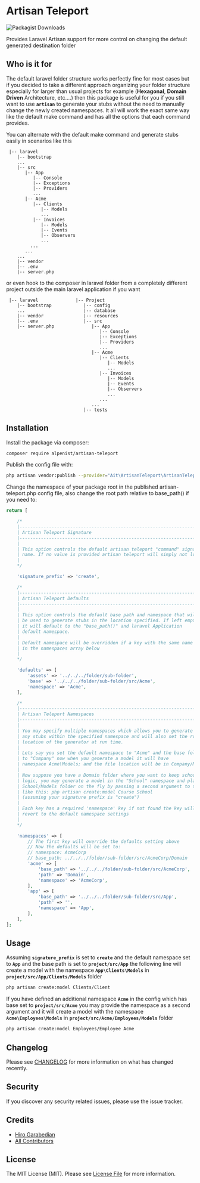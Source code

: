 # Artisan Teleport

![Packagist Downloads](https://img.shields.io/packagist/dt/alpenist/artisan-teleport?color=green&label=Downloads&logo=Github&style=for-the-badge)

Provides Laravel Artisan support for more control on changing the default generated destination folder

## Who is it for
The default laravel folder structure works perfectly fine for most cases but if you decided to take a different approach organizing your folder structure especially for larger than usual projects for example  (**Hexagonal**, **Domain Driven** Architecture, etc....) then this package is useful for you if you still want to use **`artisan`** to generate your stubs without the need to manually change the newly created namespaces. It all will work the exact same way like the default make command and has all the options that each command provides.

You can alternate with the default make command and generate stubs easily in scenarios like this
```
 |-- laravel
    |-- bootstrap
    ...   
    |-- src
       |-- App
          |-- Console
          |-- Exceptions
          |-- Providers
          ...
       |-- Acme
          |-- Clients
             |-- Models
             ...
          |-- Invoices
             |-- Models
             |-- Events
             |-- Observers
             ...
         ...   
       ...   
    ...   
    |-- vendor
    |-- .env    
    |-- server.php  
```
or even hook to the composer in laravel folder from a completely different project outside the main laravel application if you want
```
 |-- laravel              |-- Project
    |-- bootstrap            |-- config
    ...                      |-- database
    |-- vendor               |-- resources
    |-- .env                 |-- src
    |-- server.php              |-- App
                                   |-- Console
                                   |-- Exceptions
                                   |-- Providers
                                   ...
                                |-- Acme
                                   |-- Clients
                                      |-- Models
                                      ...
                                   |-- Invoices
                                      |-- Models
                                      |-- Events
                                      |-- Observers
                                      ...
                                   ...
                                ...
                             |-- tests
```

## Installation

Install the package via composer:

```bash
composer require alpenist/artisan-teleport
```


Publish the config file with:
```bash
php artisan vendor:publish --provider="Ait\ArtisanTeleport\ArtisanTeleportServiceProvider" --tag="config"
```

Change the namespace of your package root in the published artisan-teleport.php config file, also change the root path relative to base_path() if you need to:

```php
return [

    /*
    |--------------------------------------------------------------------------
    | Artisan Teleport Signature
    |--------------------------------------------------------------------------
    |
    | This option controls the default artisan teleport "command" signature,
    | name. If no value is provided artisan teleport will simply not load.
    |
    */

    'signature_prefix' => 'create',

    /*
    |--------------------------------------------------------------------------
    | Artisan Teleport Defaults
    |--------------------------------------------------------------------------
    |
    | This option controls the default base path and namespace that will
    | be used to generate stubs in the location specified. If left empty
    | it will default to the "base_path()" and laravel Application
    | default namespace.
    |
    | Default namespace will be overridden if a key with the same name is found
    | in the namespaces array below
    |
    */

    'defaults' => [
        'assets' => '../../../folder/sub-folder',
        'base' => '../../../folder/sub-folder/src/Acme',
        'namespace' => 'Acme',
    ],

    /*
    |--------------------------------------------------------------------------
    | Artisan Teleport Namespaces
    |--------------------------------------------------------------------------
    |
    | You may specify multiple namespaces which allows you to generate
    | any stubs within the specified namespace and will also set the root
    | location of the generator at run time.
    |
    | Lets say you set the default namespace to "Acme" and the base folder
    | to "Company" now when you generate a model it will have
    | namespace Acme\Models; and the file location will be in Company/Models
    |
    | Now suppose you have a Domain folder where you want to keep school course related
    | logic, you may generate a model in the "School" namespace and place it under
    | School/Models folder on the fly by passing a second argument to the artisan command
    | like this: php artisan create:model Course School
    | (assuming your signature prefix is "create")
    |
    | Each key has a required 'namespace' key if not found the key will be discarded and will
    | revert to the default namespace settings
    |
    */

    'namespaces' => [
        // The first key will override the defaults setting above
        // Now the defaults will be set to: 
        // namespace: AcmeCorp
        // base_path: ../../../folder/sub-folder/src/AcmeCorp/Domain
        'acme' => [
            'base_path' => '../../../folder/sub-folder/src/AcmeCorp',
            'path' => 'Domain',
            'namespace' => 'AcmeCorp',
        ],
        'app' => [
            'base_path' => '../../../folder/sub-folder/src/App',
            'path' => '',
            'namespace' => 'App',
        ],
    ],
];
```

## Usage
Assuming **`signature_prefix`** is set to **`create`** and the default namespace set to **`App`** and the base path is set to **`project/src/App`** the following line will create a model with the namespace **`App\Clients\Models`** in **`project/src/App/Clients/Models`** folder
``` bash
php artisan create:model Clients/Client
```
If you have defined an additional namespace **`Acme`** in the config which has base set to **`project/src/Acme`**  you may provide the namespace as a second argument and it will create a model with the namespace **`Acme\Employees\Models`** in **`project/src/Acme/Employees/Models`** folder

``` bash
php artisan create:model Employees/Employee Acme
```

## Changelog

Please see [CHANGELOG](CHANGELOG.md) for more information on what has changed recently.


## Security

If you discover any security related issues, please use the issue tracker.

## Credits

- [Hiro Garabedian](https://github.com/Ait)
- [All Contributors](../../contributors)

## License

The MIT License (MIT). Please see [License File](LICENSE.md) for more information.
